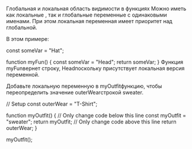 Глобальная и локальная область видимости в функциях
Можно иметь как локальные , так и глобальные переменные с одинаковыми именами. При этом локальная переменная имеет приоритет над глобальной.

В этом примере:

const someVar = "Hat";

function myFun() {
  const someVar = "Head";
  return someVar;
}
Функция myFunвернет строку, Headпоскольку присутствует локальная версия переменной.

Добавьте локальную переменную в myOutfitфункцию, чтобы переопределить значение outerWearстрокой sweater.




// Setup
const outerWear = "T-Shirt";

function myOutfit() {
  // Only change code below this line
const myOutfit = "sweater";
return myOutfit;
  // Only change code above this line
  return outerWear;
}

myOutfit();
